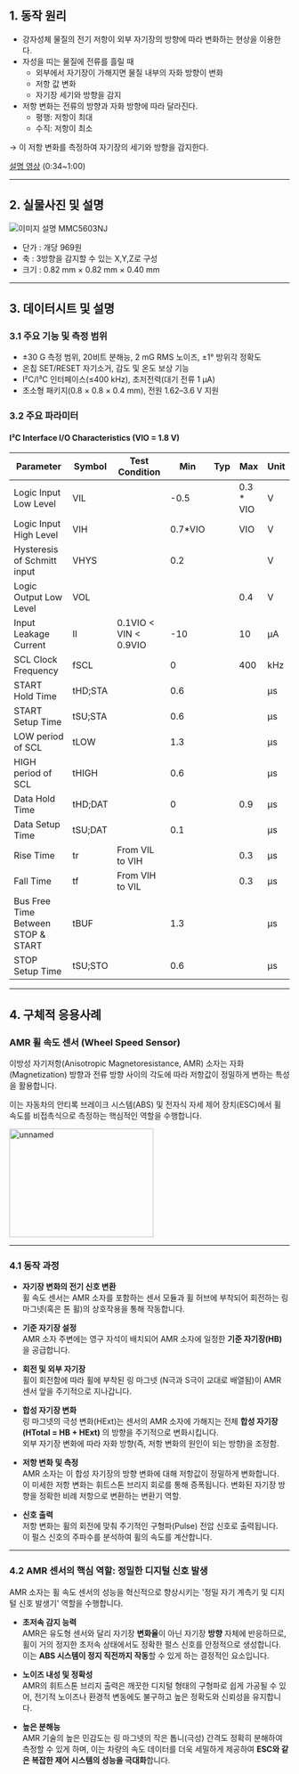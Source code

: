 ## 1. 동작 원리 

- 강자성체 물질의 전기 저항이 외부 자기장의 방향에 따라 변화하는 현상을 이용한다.
- 자성을 띠는 물질에 전류를 흘릴 때  
  - 외부에서 자기장이 가해지면 물질 내부의 자화 방향이 변화  
  - 저항 값 변화  
  - 자기장 세기와 방향을 감지  
- 저항 변화는 전류의 방향과 자화 방향에 따라 달라진다.  
  - 평행: 저항이 최대  
  - 수직: 저항이 최소  

→ 이 저항 변화를 측정하여 자기장의 세기와 방향을 감지한다.  

[설명 영상](https://www.youtube.com/watch?v=F8B8dm2HFME) (0:34~1:00)

---

## 2. 실물사진 및 설명  

![이미지 설명](https://encrypted-tbn0.gstatic.com/images?q=tbn:ANd9GcQLkLeaY4PklzJP4iNfFM-N6boBq4ose8dFWw&s) MMC5603NJ  

- 단가 : 개당 969원  
- 축 : 3방향을 감지할 수 있는 X,Y,Z로 구성  
- 크기 : 0.82 mm × 0.82 mm × 0.40 mm  

---

## 3. 데이터시트 및 설명

### 3.1 주요 기능 및 측정 범위 

- ±30 G 측정 범위, 20비트 분해능, 2 mG RMS 노이즈, ±1° 방위각 정확도  
- 온칩 SET/RESET 자기소거, 감도 및 온도 보상 기능  
- I²C/I³C 인터페이스(≤400 kHz), 초저전력(대기 전류 1 μA)  
- 초소형 패키지(0.8 × 0.8 × 0.4 mm), 전원 1.62–3.6 V 지원  

### 3.2 주요 파라미터  

#### I²C Interface I/O Characteristics (VIO = 1.8 V)

| Parameter                          | Symbol   | Test Condition                  | Min   | Typ | Max        | Unit |
|-----------------------------------|----------|---------------------------------|-------|-----|------------|------|
| Logic Input Low Level             | VIL      |                                 | -0.5  |     | 0.3 * VIO  | V    |
| Logic Input High Level            | VIH      |                                 | 0.7*VIO |   | VIO        | V    |
| Hysteresis of Schmitt input       | VHYS     |                                 | 0.2   |     |            | V    |
| Logic Output Low Level            | VOL      |                                 |       |     | 0.4        | V    |
| Input Leakage Current             | II       | 0.1VIO < VIN < 0.9VIO           | -10   |     | 10         | μA   |
| SCL Clock Frequency               | fSCL     |                                 | 0     |     | 400        | kHz  |
| START Hold Time                   | tHD;STA  |                                 | 0.6   |     |            | μs   |
| START Setup Time                  | tSU;STA  |                                 | 0.6   |     |            | μs   |
| LOW period of SCL                 | tLOW     |                                 | 1.3   |     |            | μs   |
| HIGH period of SCL                | tHIGH    |                                 | 0.6   |     |            | μs   |
| Data Hold Time                    | tHD;DAT  |                                 | 0     |     | 0.9        | μs   |
| Data Setup Time                   | tSU;DAT  |                                 | 0.1   |     |            | μs   |
| Rise Time                         | tr       | From VIL to VIH                 |       |     | 0.3        | μs   |
| Fall Time                         | tf       | From VIH to VIL                 |       |     | 0.3        | μs   |
| Bus Free Time Between STOP & START| tBUF     |                                 | 1.3   |     |            | μs   |
| STOP Setup Time                   | tSU;STO  |                                 | 0.6   |     |            | μs   |

---

## 4. 구체적 응용사례

### AMR 휠 속도 센서 (Wheel Speed Sensor)

이방성 자기저항(Anisotropic Magnetoresistance, AMR) 소자는 자화(Magnetization) 방향과 전류 방향 사이의 각도에 따라 저항값이 정밀하게 변하는 특성을 활용합니다.  

이는 자동차의 안티록 브레이크 시스템(ABS) 및 전자식 자세 제어 장치(ESC)에서 휠 속도를 비접촉식으로 측정하는 핵심적인 역할을 수행합니다.  

<img width="259" height="195" alt="unnamed" src="https://github.com/user-attachments/assets/7ee5e11c-2b10-46ff-8b4d-55492efcd853" />

---

### 4.1 동작 과정

- **자기장 변화의 전기 신호 변환**  
  휠 속도 센서는 AMR 소자를 포함하는 센서 모듈과 휠 허브에 부착되어 회전하는 링 마그넷(혹은 톤 휠)의 상호작용을 통해 작동합니다.

- **기준 자기장 설정**  
  AMR 소자 주변에는 영구 자석이 배치되어 AMR 소자에 일정한 **기준 자기장(HB)** 을 공급합니다.

- **회전 및 외부 자기장**  
  휠이 회전함에 따라 휠에 부착된 링 마그넷 (N극과 S극이 교대로 배열됨)이 AMR 센서 앞을 주기적으로 지나갑니다.  

- **합성 자기장 변화**  
  링 마그넷의 극성 변화(HExt)는 센서의 AMR 소자에 가해지는 전체 **합성 자기장(HTotal = HB + HExt)** 의 방향을 주기적으로 변화시킵니다.  
  외부 자기장 변화에 따라 자화 방향(즉, 저항 변화의 원인이 되는 방향)을 조정함.

- **저항 변화 및 측정**  
  AMR 소자는 이 합성 자기장의 방향 변화에 대해 저항값이 정밀하게 변화합니다.  
  이 미세한 저항 변화는 휘트스톤 브리지 회로를 통해 증폭됩니다. 변화된 자기장 방향을 정확한 비례 저항으로 변환하는 변환기 역할.

- **신호 출력**  
  저항 변화는 휠의 회전에 맞춰 주기적인 구형파(Pulse) 전압 신호로 출력됩니다.  
  이 펄스 신호의 주파수를 분석하여 휠의 속도를 계산합니다.

---

### 4.2 AMR 센서의 핵심 역할: 정밀한 디지털 신호 발생

AMR 소자는 휠 속도 센서의 성능을 혁신적으로 향상시키는 '정밀 자기 계측기 및 디지털 신호 발생기' 역할을 수행합니다.

- **초저속 감지 능력**  
  AMR은 유도형 센서와 달리 자기장 **변화율**이 아닌 자기장 **방향** 자체에 반응하므로, 휠이 거의 정지한 초저속 상태에서도 정확한 펄스 신호를 안정적으로 생성합니다.  
  이는 **ABS 시스템이 정지 직전까지 작동**할 수 있게 하는 결정적인 요소입니다.

- **노이즈 내성 및 정확성**  
  AMR의 휘트스톤 브리지 출력은 깨끗한 디지털 형태의 구형파로 쉽게 가공될 수 있어, 전기적 노이즈나 환경적 변동에도 불구하고 높은 정확도와 신뢰성을 유지합니다.

- **높은 분해능**  
  AMR 기술의 높은 민감도는 링 마그넷의 작은 톱니(극성) 간격도 정확히 분해하여 측정할 수 있게 하며, 이는 차량의 속도 데이터를 더욱 세밀하게 제공하여 **ESC와 같은 복잡한 제어 시스템의 성능을 극대화**합니다.





 
